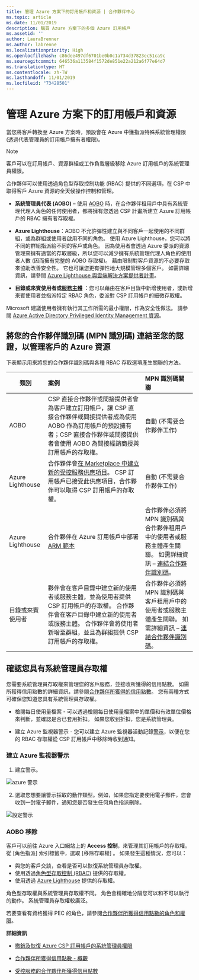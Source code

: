 ```yaml
---
title: 管理 Azure 方案下的訂用帳戶和資源 | 合作夥伴中心
ms.topic: article
ms.date: 11/01/2019
description: 購買 Azure 方案下的多個 Azure 訂用帳戶
ms.assetid: ''
author: LauraBrenner
ms.author: labrenne
ms.localizationpriority: High
ms.openlocfilehash: c86dee497df6701be0b0c1a734d37823ec51ca9c
ms.sourcegitcommit: 646536a113584f1572de851e22a212a6f77e64d7
ms.translationtype: HT
ms.contentlocale: zh-TW
ms.lasthandoff: 11/01/2019
ms.locfileid: "73428501"
---
```

# <a name="manage-subscriptions-and-resources-under-the-azure-plan"></a>管理 Azure 方案下的訂用帳戶和資源

當您將客戶轉換至 Azure 方案時，預設會在 Azure 中獲指派特殊系統管理權限 (透過代表管理員的訂用帳戶擁有者權限)。

 > [!NOTE]
 > 客戶可以在訂用帳戶、資源群組或工作負載層級移除 Azure 訂用帳戶的系統管理員權限。 

 合作夥伴可以使用透過角色型存取控制功能 (RBAC) 提供的不同選項，在 CSP 中取得客戶 Azure 資源的全天候操作控制和管理。 

- **系統管理員代表 (AOBO)** – 使用 [AOBO](https://channel9.msdn.com/Series/cspdev/Module-11-Admin-On-Behalf-Of-AOBO) 時，在合作夥伴租用戶中具有系統管理代理人角色的任何使用者，都將擁有您透過 CSP 計畫所建立 Azure 訂用帳戶的 RBAC 擁有者存取權。

- **Azure Lighthouse**：AOBO 不允許彈性建立與不同客戶一起使用的不同群組，或為群組或使用者啟用不同的角色。 使用 Azure Lighthouse，您可以將不同的群組指派給不同的客戶或角色。 因為使用者會透過 Azure 委派的資源管理來擁有適當的存取層級，所以您可以減少擁有系統管理代理人角色的使用者人數 (因而擁有完整的 AOBO 存取權)。 藉由限制對客戶資源的不必要存取來協助改善安全性。 它也可讓您更有彈性地大規模管理多個客戶。 如需詳細資訊，請參閱 [Azure Lighthouse 與雲端解決方案提供者計畫](https://docs.microsoft.com/azure/lighthouse/concepts/cloud-solution-provider)。

-  **目錄或來賓使用者或[服務主體](https://docs.microsoft.com/azure/active-directory/develop/app-objects-and-service-principals)** ：您可以藉由在客戶目錄中新增使用者，或新增來賓使用者並指派特定 RBAC 角色，委派對 CSP 訂用帳戶的細微存取權。 

Microsoft 建議使用者擁有執行其工作所需的最小權限，作為安全性做法。 請參閱 [Azure Active Directory Privileged Identity Management 資源](https://docs.microsoft.com/azure/active-directory/privileged-identity-management/pim-configure)。 

## <a name="link-your-partner-id-mpn-idto-your-credentials-for-managing-customers-azure-resources"></a>將您的合作夥伴識別碼 (MPN 識別碼) 連結至您的認證，以管理客戶的 Azure 資源

下表顯示用來將您的合作夥伴識別碼與各種 RBAC 存取選項產生關聯的方法。

|**類別**   |**案例**   |**MPN 識別碼關聯**|
|-----------------|:------------------------|:------------------|
|AOBO   |CSP 直接合作夥伴或間接提供者會為客戶建立訂用帳戶，讓 CSP 直接合作夥伴或間接提供者成為使用 AOBO 作為訂用帳戶的預設擁有者；CSP 直接合作夥伴或間接提供者會使用 AOBO 為間接經銷商授與訂用帳戶的存取權。|自動 (不需要合作夥伴工作)|
|Azure Lighthouse|合作夥伴會[在 Marketplace 中建立新的受控服務供應項目](https://docs.microsoft.com/azure/lighthouse/concepts/managed-services-offers)。 CSP 訂用帳戶已接受此供應項目，合作夥伴可以取得 CSP 訂用帳戶的存取權。|自動 (不需要合作夥伴工作)|
|Azure Lighthouse|合作夥伴在 Azure 訂用帳戶中部署 [ARM 範本 ](https://docs.microsoft.com/azure/lighthouse/how-to/onboard-customer)|合作夥伴必須將 MPN 識別碼與合作夥伴租用戶中的使用者或服務主體產生關聯。 如需詳細資訊 – [連結合作夥伴識別碼](https://docs.microsoft.com/azure/billing/billing-partner-admin-link-started)。|
|目錄或來賓使用者|夥伴會在客戶目錄中建立新的使用者或服務主體，並為使用者提供 CSP 訂用帳戶的存取權。 合作夥伴會在客戶目錄中建立新的使用者或服務主體。 合作夥伴會將使用者新增至群組，並且為群組提供 CSP 訂用帳戶的存取權。|合作夥伴必須將 MPN 識別碼與客戶租用戶中的使用者或服務主體產生關聯。 如需詳細資訊 – [連結合作夥伴識別碼](https://docs.microsoft.com/azure/billing/billing-partner-admin-link-started)。|

## <a name="confirm-that-you-have-admin-access"></a>確認您具有系統管理員存取權

您需要系統管理員存取權來管理您的客戶服務，並接收所獲得的信用點數。 如需所獲得信用點數的詳細資訊，請參閱[合作夥伴所獲得的信用點數](partner-earned-credit.md)。 您有兩種方式可確保您知道您具有系統管理員存取權。

- 檢閱每日使用量檔案 - 可以透過檢閱每日使用量檔案中的單價和有效單位價格來判斷，並確認是否已套用折扣。 如果您收到折扣，您是系統管理員。

- 建立 Azure 監視器警示 - 您可以建立 Azure 監視器活動記錄[警示](https://docs.microsoft.com/azure/azure-monitor/platform/alerts-activity-log)，以便在您的 RBAC 存取權從 CSP 訂用帳戶中移除時收到通知。

### <a name="create-an-azure-monitor-alert"></a>建立 Azure 監視器警示

1. 建立警示。

![azure 警示](images/azure/azurealert1.png)

2. 選取您想要讓警示採取的動作類型。例如，如果您指定要使用電子郵件，您會收到一封電子郵件，通知您是否發生任何角色指派刪除。

![設定警示](images/azure/azureconfigurealert2.png)

### <a name="aobo-removal"></a>AOBO 移除

客戶可以前往 Azure 入口網站上的 **Access 控制**，來管理其訂用帳戶的存取權。 從 [角色指派]  索引標籤中，選取 [移除存取權]  。 如果發生這種情況，您可以：

- 與您的客戶交談，查看是否可以恢復系統管理員存取權。
- 使用透過[角色型存取控制 (RBAC)](https://docs.microsoft.com/azure/role-based-access-control/overview) 提供的存取權。
- 使用透過 [Azure Lighthouse](https://azure.microsoft.com/services/azure-lighthouse/) 提供的存取權。

角色型存取權與系統管理員存取權不同。 角色會精確地分隔您可以和不可以執行的動作。 系統管理員存取權較廣泛。

若要查看有資格獲得 PEC 的角色，請參閱[合作夥伴所獲得信用點數的角色和權限](https://query.prod.cms.rt.microsoft.com/cms/api/am/binary/RE3QuW2)。




**詳細資訊**

- [撤銷及恢復 Azure CSP 訂用帳戶的系統管理員權限](revoke-reinstate-csp.md)

- [合作夥伴所獲得信用點數 - 概觀](partner-earned-credit.md)

- [受控服務的合作夥伴所獲得信用點數](partner-earned-credit-explanation.md)